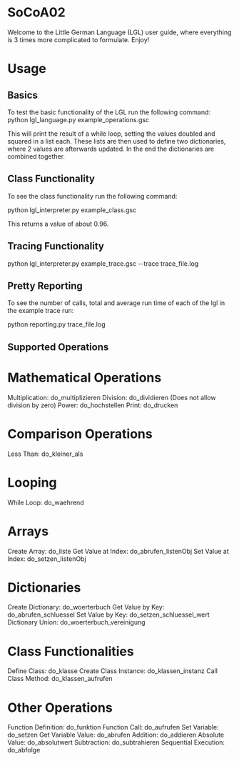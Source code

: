 # SoCoA02
Welcome to the Little German Language (LGL) user guide, where everything is 3 times more complicated to formulate. Enjoy!

# Usage
## Basics
To test the basic functionality of the LGL run the following command:
python lgl_language.py example_operations.gsc

This will print the result of a while loop, setting the values doubled and squared in a list each. 
These lists are then used to define two dictionaries, where 2 values are afterwards updated. In the end the dictionaries are combined together.

## Class Functionality
To see the class functionality run the following command:

python lgl_interpreter.py example_class.gsc 

This returns a value of about 0.96.

## Tracing Functionality
python lgl_interpreter.py example_trace.gsc --trace trace_file.log


## Pretty Reporting
To see the number of calls, total and average run time of each of the lgl in the example trace run:

python reporting.py trace_file.log

## Supported Operations 
# Mathematical Operations
Multiplication: do_multiplizieren
Division: do_dividieren (Does not allow division by zero)
Power: do_hochstellen
Print: do_drucken

# Comparison Operations
Less Than: do_kleiner_als

# Looping
While Loop: do_waehrend

# Arrays
Create Array: do_liste
Get Value at Index: do_abrufen_listenObj
Set Value at Index: do_setzen_listenObj

# Dictionaries
Create Dictionary: do_woerterbuch
Get Value by Key: do_abrufen_schluessel
Set Value by Key: do_setzen_schluessel_wert
Dictionary Union: do_woerterbuch_vereinigung

# Class Functionalities
Define Class: do_klasse
Create Class Instance: do_klassen_instanz
Call Class Method: do_klassen_aufrufen

# Other Operations
Function Definition: do_funktion
Function Call: do_aufrufen
Set Variable: do_setzen
Get Variable Value: do_abrufen
Addition: do_addieren
Absolute Value: do_absolutwert
Subtraction: do_subtrahieren
Sequential Execution: do_abfolge
